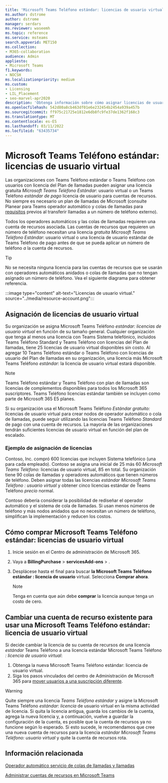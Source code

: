 ```yaml
---
title: 'Microsoft Teams Teléfono estándar: licencias de usuario virtual'
ms.author: dstrome
author: dstrome
manager: serdars
ms.reviewer: waseemh
ms.topic: reference
ms.service: msteams
search.appverid: MET150
ms.collection:
- M365-collaboration
audience: Admin
appliesto:
- Microsoft Teams
f1.keywords:
- NOCSH
ms.localizationpriority: medium
ms.custom:
- Licensing
- LIL_Placement
- seo-marvel-apr2020
description: 'Obtenga información sobre cómo asignar licencias de usuario Teams Teléfono: licencias de usuario virtual o de pago Teams Teléfono de usuario estándar a cuentas de recursos de su organización.'
ms.openlocfilehash: 542d80a8cb463df01e6e232454b2454a939a457b
ms.sourcegitcommit: ff975c21725e1812e6db8fc9fe37de1362f168c3
ms.translationtype: MT
ms.contentlocale: es-ES
ms.lasthandoff: 03/11/2022
ms.locfileid: "63435734"
---
```

# <a name="microsoft-teams-phone-standard--virtual-user-licenses"></a>Microsoft Teams Teléfono estándar: licencias de usuario virtual

Las organizaciones con Teams Teléfono estándar o Teams Teléfono con usuarios con licencia del Plan de llamadas pueden asignar una licencia gratuita *Microsoft Teams Teléfono Estándar*: usuario virtual o un Teams Teléfono *estándar de pago*  licencia de usuario para cuentas de recursos. No siempre es necesario un plan de llamadas de Microsoft (consulte Planear para Teams operador automático y colas de llamadas para [requisitos](../plan-auto-attendant-call-queue.md#prerequisites) previos al transferir llamadas a un número de teléfono externo).

Todos los operadores automáticos y las colas de llamadas requieren una cuenta de recursos asociada. Las cuentas de recursos que requieren un número de teléfono necesitan una licencia *gratuita Microsoft Teams Teléfono Estándar*: usuario virtual o una licencia de usuario estándar de Teams Teléfono de pago antes de que se pueda aplicar un número de teléfono *a* la cuenta de recursos.

> [!TIP]
> No se necesita ninguna licencia para las cuentas de recursos que se usarán con operadores automáticos anidados o colas de llamadas que no tengan asignado un número de teléfono. Vea el siguiente diagrama para obtener referencia.

:::image type="content" alt-text="Licencias de usuario virtual." source="../media/resource-account.png":::

## <a name="virtual-user-license-allocation"></a>Asignación de licencias de usuario virtual

Su organización se asigna Microsoft Teams Teléfono *estándar: licencias de usuario virtual* en función de su tamaño general. Cualquier organización que tenga al menos una licencia con Teams Sistema telefónico, incluidos Teams Teléfono Standard y Teams Teléfono con licencias del Plan de llamadas, tiene 25 licencias de usuario virtual disponibles sin costo. Al agregar 10 Teams Teléfono estándar o Teams Teléfono con licencias de usuario del Plan de llamadas en su organización, una licencia más Microsoft Teams Teléfono *estándar:* la licencia de usuario virtual estará disponible.

> [!NOTE]
> Teams Teléfono estándar y Teams Teléfono con plan de llamadas son licencias de complementos disponibles para todos los Microsoft 365 suscriptores. Teams Teléfono licencias estándar también se incluyen como parte de Microsoft 365 E5 planes.

Si su organización usa el Microsoft Teams Teléfono *Estándar gratuito:* licencias de usuario virtual para crear nodos de operador automático o cola de llamadas, puede seguir utilizando las licencias Teams Teléfono *Standard* de pago con una cuenta de recursos. La mayoría de las organizaciones tendrán suficientes licencias de usuario virtual en función del plan de escalado.

### <a name="license-allocation-example"></a>Ejemplo de asignación de licencias

Contoso, Inc. compró 600 licencias que incluyen Sistema telefónico (una para cada empleado). Contoso se asigna una inicial de 25 más 60 *Microsoft Teams Teléfono:* licencias de usuario virtual, 85 en total. Su organización tiene 90 colas de llamadas y operadores automáticos que tienen números de teléfono. Deben asignar todas las licencias *estándar Microsoft Teams Teléfono : usuario virtual* y obtener cinco licencias estándar de Teams Teléfono *precio* normal.

Contoso debería considerar la posibilidad de rediseñar el operador automático y el sistema de cola de llamadas. Si usan menos números de teléfono y más nodos anidados que no necesitan un número de teléfono, simplifican la implementación y reducen los costos.

## <a name="how-to-buy-microsoft-teams-phone-standard--virtual-user-licenses"></a>Cómo comprar Microsoft Teams Teléfono estándar: licencias de usuario virtual

1. Inicie sesión en el Centro de administración de Microsoft 365.
2. Vaya a **BillingPurchase** >  **servicesAdd-ons** > .
3. Desplácese hasta el final para buscar **la Microsoft Teams Teléfono estándar : licencia de usuario** virtual. Selecciona **Comprar ahora**.

   > [!NOTE]
   > Tenga en cuenta que aún debe **comprar** la licencia aunque tenga un costo de cero.

## <a name="change-an-existing-resource-account-to-use-a-microsoft-teams-phone-standard--virtual-user-license"></a>Cambiar una cuenta de recurso existente para usar una Microsoft Teams Teléfono estándar: licencia de usuario virtual

Si decide cambiar la licencia de su cuenta de recursos de una licencia *estándar* Teams Teléfono a una licencia estándar Microsoft Teams Teléfono *: licencia de usuario virtual*:

1. Obtenga la nueva Microsoft Teams Teléfono estándar: licencia de usuario virtual.
2. Siga los pasos vinculados del centro de Administración de Microsoft 365 para [mover usuarios a una suscripción diferente](/microsoft-365/admin/manage/assign-licenses-to-users#move-users-to-a-different-subscription).

> [!WARNING]
> Quite siempre una licencia *Teams Teléfono estándar* y asigne la Microsoft Teams Teléfono *estándar: licencia* de usuario virtual en la misma actividad de licencia. Si quita la licencia antigua, guarda los cambios de la cuenta, agrega la nueva licencia y, a continuación, vuelve a guardar la configuración de la cuenta, es posible que la cuenta de recursos ya no funcione según lo esperado. Si esto sucede, le recomendamos que cree una nueva cuenta de recursos para la licencia *estándar Microsoft Teams Teléfono: usuario virtual* y quite la cuenta de recursos rota.

## <a name="related-information"></a>Información relacionada

[Operador automático servicio de colas de llamadas y llamadas](https://techcommunity.microsoft.com/t5/Microsoft-Teams-Blog/Auto-Attendant-and-Call-Queues-Service-Update/ba-p/564521)

[Administrar cuentas de recursos en Microsoft Teams](../manage-resource-accounts.md)
